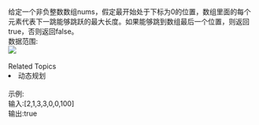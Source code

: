 <div>  给定一个非负整数数组nums，假定最开始处于下标为0的位置，数组里面的每个元素代表下一跳能够跳跃的最大长度。如果能够跳到数组最后一个位置，则返回true，否则返回false。 </div> <div>  数据范围: </div> <div>  <img src="https://www.nowcoder.com/equation?tex=1%3C%3Dnums.length%3C%3D%202%5Ctimes10%5E5"><br> </div> <div>  <img alt="" src="https://www.nowcoder.com/equation?tex=0%3C%3Dnums%5Bi%5D%3C%3D10%5E5"><br> </div><div><br></div><div><div>Related Topics</div><div><li>动态规划</li></div></div><br>示例:<br>输入:[2,1,3,3,0,0,100]<br>输出:true
<br>